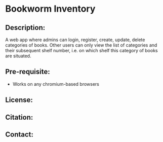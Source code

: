 # Bookworm Inventory

## Description:
A web app where admins can login, register, create, update, delete categories of books. Other users can only view the list of categories and their subsequent shelf number, i.e. on which shelf this category of books are situated.

## Pre-requisite:
* Works on any chromium-based browsers

## License:


## Citation:


## Contact:
